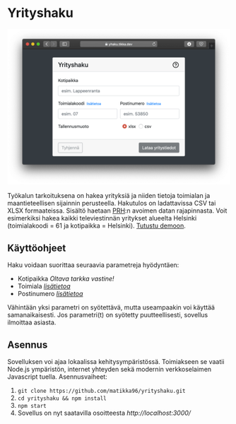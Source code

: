 # Yrityshaku

![alt text](https://github.com/matikka96/yrityshaku/blob/master/public/screenshot.png?raw=true "Kuvankaappaus sovelluksesta")

Työkalun tarkoituksena on hakea yrityksiä ja niiden tietoja toimialan ja maantieteellisen sijainnin perusteella. Hakutulos on ladattavissa CSV tai XLSX formaateissa. Sisältö haetaan [PRH](https://avoindata.prh.fi/index.html):n avoimen datan rajapinnasta. Voit esimerkiksi hakea kaikki televiestinnän yritykset alueelta Helsinki (toimialakoodi = 61 ja
kotipaikka = Helsinki). [Tutustu demoon](https://matvei.xyz/app/yrityshaku).

## Käyttöohjeet

Haku voidaan suorittaa seuraavia parametreja hyödyntäen:

- Kotipaikka _Oltava tarkka vastine!_
- Toimiala _[lisätietoa](http://www.stat.fi/meta/luokitukset/toimiala/001-2008/index.html)_
- Postinumero _[lisätietoa](https://fi.wikipedia.org/wiki/Luettelo_Suomen_postinumeroista_kunnittain)_

Vähintään yksi parametri on syötettävä, mutta useampaakin voi käyttää samanaikaisesti. Jos parametri(t) on syötetty puutteellisesti, sovellus ilmoittaa asiasta.

## Asennus

Sovelluksen voi ajaa lokaalissa kehitysympäristössä. Toimiakseen se vaatii Node.js ympäristön, internet yhteyden sekä modernin verkkoselaimen Javascript tuella. Asennusvaiheet:

1. `git clone https://github.com/matikka96/yrityshaku.git`
2. `cd yrityshaku && npm install`
3. `npm start`
4. Sovellus on nyt saatavilla osoitteesta _http://localhost:3000/_
